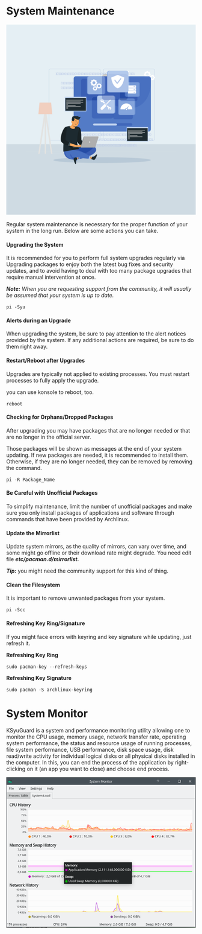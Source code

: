 # System Maintenance

![Image](/public/Images/SystemMantenance-v1.png)

Regular system maintenance is necessary for the proper function of your system in the long run. Below are some actions you can take.

#### Upgrading the System
It is recommended for you to perform full system upgrades regularly via Upgrading packages to enjoy both the latest bug fixes and security updates, and to avoid having to deal with too many package upgrades that require manual intervention at once.

***Note:*** *When you are requesting support from the community, it will usually be assumed that your system is up to date.*
```
pi -Syu
``` 

#### Alerts during an Upgrade
When upgrading the system, be sure to pay attention to the alert notices provided by the system. If any additional actions are required, be sure to do them right away.

#### Restart/Reboot after Upgrades
Upgrades are typically not applied to existing processes. You must restart processes to fully apply the upgrade.

you can use konsole to reboot, too.
```
reboot
```
#### Checking for Orphans/Dropped Packages
After upgrading you may have packages that are no longer needed or that are no longer in the official server.

Those packages will be shown as messages at the end of your system updating. If new packages are needed, it is recommended to install them. Otherwise, if they are no longer needed, they can be removed by removing the command.

```
pi -R Package_Name
```

#### Be Careful with Unofficial Packages
To simplify maintenance, limit the number of unofficial packages and make sure you only install packages of applications and software through commands that have been provided by Archlinux. 

#### Update the Mirrorlist
Update system mirrors, as the quality of mirrors, can vary over time, and some might go offline or their download rate might degrade. You need edit file ***etc/pacman.d/mirrorlist.***

***Tip:*** you might need the community support for this kind of thing.

#### Clean the Filesystem
It is important to remove unwanted packages from your system.

```
pi -Scc
```

#### Refreshing Key Ring/Signature
If you might face errors with keyring and key signature while updating, just refresh it.

**Refreshing Key Ring**
```
sudo pacman-key --refresh-keys
```
**Refreshing Key Signature**
```
sudo pacman -S archlinux-keyring
```

# System Monitor

KSyuGuard is a system and performance monitoring utility allowing one to monitor the CPU usage, memory usage, network transfer rate, operating system performance, the status and resource usage of running processes, file system performance, USB performance, disk space usage, disk read/write activity for individual logical disks or all physical disks installed in the computer. In this, you can end the process of the application by right-clicking on it (an app you want to close) and choose end process.

![Image](/public/Images/System_Monitoring.png)